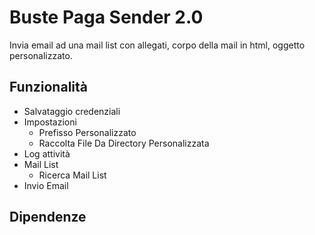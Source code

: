 # Buste Paga Sender 2.0

Invia email ad una mail list con allegati, corpo della mail in html, oggetto personalizzato. 

## Funzionalità
- Salvataggio credenziali
- Impostazioni
  - Prefisso Personalizzato
  - Raccolta File Da Directory Personalizzata
- Log attività
- Mail List 
  - Ricerca Mail List
- Invio Email

## Dipendenze
```yaml

```
